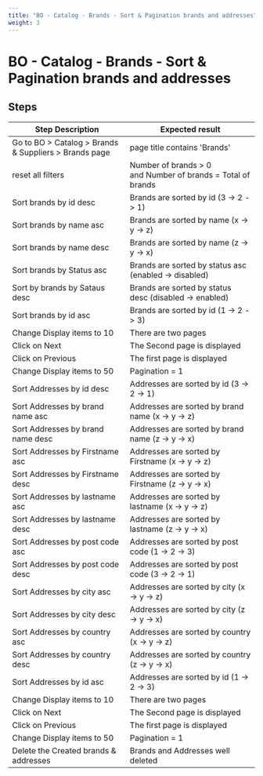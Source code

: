 ```yaml
---
title: "BO - Catalog - Brands - Sort & Pagination brands and addresses"
weight: 3
---
```


# BO - Catalog - Brands - Sort & Pagination brands and addresses
## Steps
| Step Description | Expected result |
| ----- | ----- |
| Go to BO > Catalog > Brands & Suppliers > Brands page | page title contains 'Brands' |
| reset all filters | Number of brands > 0 and Number of brands = Total of brands |
| Sort brands by id desc | Brands are sorted by id (3 -> 2 -> 1) |
| Sort brands by name asc | Brands are sorted by name (x -> y -> z) |
| Sort brands by name desc | Brands are sorted by name (z -> y -> x) |
| Sort brands by Status asc | Brands are sorted by status asc (enabled -> disabled) |
| Sort by brands by Sataus desc | Brands are sorted by status desc (disabled -> enabled) |
| Sort brands by id asc | Brands are sorted by id (1 -> 2 -> 3) |
| Change Display items to 10 | There are two pages |
| Click on Next | The Second page is displayed |
| Click on Previous | The first page is displayed |
| Change Display items to 50 | Pagination = 1 |
| Sort Addresses by id desc | Addresses are sorted by id (3 -> 2 -> 1) |
| Sort Addresses by brand name asc | Addresses are sorted by brand name (x -> y -> z) |
| Sort Addresses by brand name desc | Addresses are sorted by brand name (z -> y -> x) |
| Sort Addresses by Firstname asc | Addresses are sorted by Firstname (x -> y -> z) |
| Sort Addresses by Firstname desc | Addresses are sorted by Firstname (z -> y -> x) |
| Sort Addresses by lastname asc | Addresses are sorted by lastname (x -> y -> z) |
| Sort Addresses by lastname desc | Addresses are sorted by lastname (z -> y -> x) |
| Sort Addresses by post code asc | Addresses are sorted by post code (1 -> 2 -> 3) |
| Sort Addresses by post code desc | Addresses are sorted by post code (3 -> 2 -> 1) |
| Sort Addresses by city asc | Addresses are sorted by city (x -> y -> z) |
| Sort Addresses by city desc | Addresses are sorted by city (z -> y -> x) |
| Sort Addresses by country asc | Addresses are sorted by country (x -> y -> z) |
| Sort Addresses by country desc | Addresses are sorted by country (z -> y -> x) |
| Sort Addresses by id asc | Addresses are sorted by id (1 -> 2 -> 3) |
| Change Display items to 10 | There are two pages |
| Click on Next | The Second page is displayed |
| Click on Previous | The first page is displayed |
| Change Display items to 50 | Pagination = 1 |
| Delete the Created brands & addresses | Brands and Addresses well deleted |
